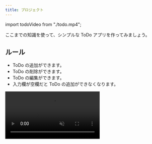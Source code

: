 ```yaml
---
title: プロジェクト
---
```


import todoVideo from "./todo.mp4";

ここまでの知識を使って、シンプルな ToDo アプリを作ってみましょう。

## ルール

- ToDo の追加ができます。
- ToDo の削除ができます。
- ToDo の編集ができます。
- 入力欄が空欄だと ToDo の追加ができなくなります。

<video src={todoVideo} controls loop autoPlay muted />

## ヒント

いきなり作るのが難しい場合はタスクを分解してみましょう。今回はルールにもあるように

1. ToDo を追加できるようにする
2. ToDo を削除できるようにする
3. ToDo を編集できるようにする
4. 空の ToDo を追加できないようにする

の4つの仕事があるので、まず 1 からやっていきましょう。

### ステップ 1

- ひとまず ToDo の一覧、ToDo の入力欄、ToDo の追加ボタンが必要です。`ul` 要素と `input` 要素と `button` 要素を使ってみましょう。

```html title=index.html
<!doctype html>
<html lang="ja">
  <head>
    <meta charset="utf-8" />
    <title>Title</title>
  </head>
  <body>
    <ul id="todo-list"></ul>
    <input id="todo-input" />
    <button id="add-button">追加</button>
    <script src="./script.js"></script>
  </body>
</html>
```

- 次に JavaScript ファイルを作成して追加ボタンを押したときの処理を記述しましょう。

```javascript title=script.js
const todoList = document.getElementById("todo-list");
const todoInput = document.getElementById("todo-input");
const addButton = document.getElementById("add-button");

addButton.onclick = () => {
  // 追加ボタンを押すと todo を 1 つ追加する
};
```

- この時リストの項目として新たに `li` 要素を追加する必要がありますが、JavaScript から要素を生成するためには [`document.createElement` 関数](https://developer.mozilla.org/ja/docs/Web/API/Document/createElement) を使うことができます。また、[`Node#appendChild` メソッド](https://developer.mozilla.org/en-US/docs/Web/API/Node/appendChild) を用いることで要素内に子要素を追加することができます。

```javascript
const li = document.createElement("li");
todoList.appendChild(li);
```

- また、`HTMLInputElement#value` プロパティから入力欄への入力内容を取得できます。

<Details summary='ステップ 1 の解答例'>

```html title=index.html
<!doctype html>
<html lang="ja">
  <head>
    <meta charset="utf-8" />
    <title>Title</title>
  </head>
  <body>
    <ul id="todo-list"></ul>
    <input id="todo-input" />
    <button id="add-button">追加</button>
    <script src="./script.js"></script>
  </body>
</html>
```

```javascript title=script.js
const addButton = document.getElementById("add-button");
const todoList = document.getElementById("todo-list");
const todoInput = document.getElementById("todo-input");

addButton.onclick = () => {
  const inputValue = todoInput.value;
  todoInput.value = "";
  const todoItem = document.createElement("li");
  const todoText = document.createElement("span");
  todoText.textContent = inputValue;
  todoItem.appendChild(todoText);
  todoList.appendChild(todoItem);
};
```

<ViewSource url={import.meta.url} path="_samples/step1" />

</Details>

### ステップ 2

- まずは削除ボタンをつける必要があります。[`document.createElement` 関数](https://developer.mozilla.org/ja/docs/Web/API/Document/createElement) で `button` 要素を生成し削除ボタンにしてから [`Node#appendChild` メソッド](https://developer.mozilla.org/en-US/docs/Web/API/Node/appendChild) で要素内に追加しましょう。

- 削除ボタンを押すと `li` 要素が 1 つ消えて欲しいわけですが、JavaScript においてある要素から子要素を取り除くには [`Node#removeChild` メソッド](https://developer.mozilla.org/en-US/docs/Web/API/Node/removeChild) を使うことができます。

```javascript
// todoList から todoItem を取り除く
todoList.removeChild(todoItem);
```

<Details summary='ステップ 2 の解答例'>

```html title=index.html
<!doctype html>
<html lang="ja">
  <head>
    <meta charset="utf-8" />
    <title>Title</title>
  </head>
  <body>
    <ul id="todo-list"></ul>
    <input id="todo-input" />
    <button id="add-button">追加</button>
    <script src="./script.js"></script>
  </body>
</html>
```

```javascript title=script.js
const addButton = document.getElementById("add-button");
const todoList = document.getElementById("todo-list");
const todoInput = document.getElementById("todo-input");

addButton.onclick = () => {
  const inputValue = todoInput.value;
  todoInput.value = "";
  const todoItem = document.createElement("li");
  const todoText = document.createElement("span");
  const deleteButton = document.createElement("button");
  todoText.textContent = inputValue;
  deleteButton.textContent = "削除";
  deleteButton.onclick = () => {
    todoList.removeChild(todoItem);
  };
  todoItem.appendChild(todoText);
  todoItem.appendChild(deleteButton);
  todoList.appendChild(todoItem);
};
```

<ViewSource url={import.meta.url} path="_samples/step2" />

</Details>

### ステップ 3

- まずは編集ボタンをつけてみましょう。

- 編集ボタンを押すと ToDo のテキストが入力欄に、編集ボタンが確定ボタンに入れ替わるわけですが、JavaScript においてある要素の子要素を別の要素に入れ替えるには [`Node#replaceChile` メソッド](https://developer.mozilla.org/ja/docs/Web/API/Node/replaceChild) を使うことができます。

```javascript
const confirmButton = document.createElement("button");
confirmButton.textContent = "確定";
// 編集ボタンを確定ボタンに入れ替え
todoItem.replaceChild(confirmButton, editButton);
```

<Details summary='ステップ 3 の解答例'>

```html title=index.html
<!doctype html>
<html lang="ja">
  <head>
    <meta charset="utf-8" />
    <title>Title</title>
  </head>
  <body>
    <ul id="todo-list"></ul>
    <input id="todo-input" />
    <button id="add-button">追加</button>
    <script src="./script.js"></script>
  </body>
</html>
```

```javascript title=script.js
const todoList = document.getElementById("todo-list");
const todoInput = document.getElementById("todo-input");
const addButton = document.getElementById("add-button");

addButton.onclick = () => {
  const inputValue = todoInput.value;
  todoInput.value = "";
  const todoItem = document.createElement("li");
  const todoText = document.createElement("span");
  const editButton = document.createElement("button");
  const deleteButton = document.createElement("button");
  todoText.textContent = inputValue;
  editButton.textContent = "編集";
  editButton.onclick = () => {
    const input = document.createElement("input");
    const confirmButton = document.createElement("button");
    input.value = todoText.textContent;
    confirmButton.textContent = "確定";
    confirmButton.onclick = () => {
      todoText.textContent = input.value;
      todoItem.replaceChild(todoText, input);
      todoItem.replaceChild(editButton, confirmButton);
    };
    todoItem.replaceChild(input, todoText);
    todoItem.replaceChild(confirmButton, editButton);
  };
  deleteButton.textContent = "削除";
  deleteButton.onclick = () => {
    todoList.removeChild(todoItem);
  };
  todoItem.appendChild(todoText);
  todoItem.appendChild(editButton);
  todoItem.appendChild(deleteButton);
  todoList.appendChild(todoItem);
};
```

<ViewSource url={import.meta.url} path="_samples/step3" />

</Details>

### ステップ 4

- [`HTMLButtonElement#disabled` プロパティ](https://developer.mozilla.org/en-US/docs/Web/API/HTMLButtonElement/disabled) が `true` の時、ボタンはクリックを受け付けなくなります。入力欄が空の時にこのプロパティを `true` に、それ以外の時は `false` にすることによって空のタスクの追加を防ぐことができます。この時、入力欄に何かキー入力があるたびに入力欄が空かどうかを判定する必要がありますが、[`HTMLElement#oninput` プロパティ](https://html.spec.whatwg.org/multipage/webappapis.html#handler-oninput) にイベントハンドラを登録することでユーザーによって要素が変更されたときに実行される関数を定めることができます。

```javascript
todoInput.oninput = () => {
  // 入力欄が空の時はボタンを押せないようにする
  addButton.disabled = todoInput.value === "";
};
```

## 解答

<Answer>

```html title=index.html
<!doctype html>
<html lang="ja">
  <head>
    <meta charset="utf-8" />
    <title>Title</title>
  </head>
  <body>
    <ul id="todo-list"></ul>
    <input id="todo-input" />
    <button id="add-button">追加</button>
    <script src="./script.js"></script>
  </body>
</html>
```

```javascript title=script.js
const todoList = document.getElementById("todo-list");
const todoInput = document.getElementById("todo-input");
const addButton = document.getElementById("add-button");

addButton.disabled = true;

todoInput.oninput = () => {
  addButton.disabled = todoInput.value === "";
};

addButton.onclick = () => {
  const inputValue = todoInput.value;
  todoInput.value = "";
  addButton.disabled = true;
  const todoItem = document.createElement("li");
  const todoText = document.createElement("span");
  const editButton = document.createElement("button");
  const deleteButton = document.createElement("button");
  todoText.textContent = inputValue;
  editButton.textContent = "編集";
  editButton.onclick = () => {
    const input = document.createElement("input");
    const confirmButton = document.createElement("button");
    input.value = todoText.textContent;
    input.oninput = () => {
      confirmButton.disabled = input.value === "";
    };
    confirmButton.textContent = "確定";
    confirmButton.onclick = () => {
      todoText.textContent = input.value;
      todoItem.replaceChild(todoText, input);
      todoItem.replaceChild(editButton, confirmButton);
    };
    todoItem.replaceChild(input, todoText);
    todoItem.replaceChild(confirmButton, editButton);
  };
  deleteButton.textContent = "削除";
  deleteButton.onclick = () => {
    todoList.removeChild(todoItem);
  };
  todoItem.appendChild(todoText);
  todoItem.appendChild(editButton);
  todoItem.appendChild(deleteButton);
  todoList.appendChild(todoItem);
};
```

<ViewSource url={import.meta.url} path="_samples/todo" />

</Answer>
